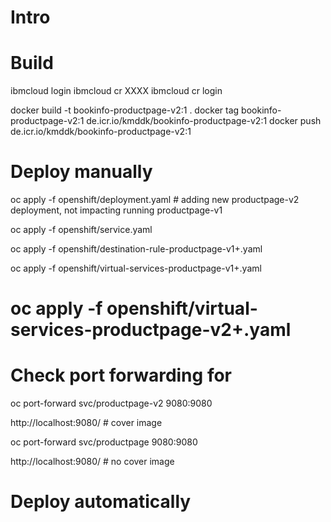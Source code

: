 # Intro

# Build

ibmcloud login
ibmcloud cr XXXX
ibmcloud cr login

docker build -t bookinfo-productpage-v2:1 .
docker tag bookinfo-productpage-v2:1 de.icr.io/kmddk/bookinfo-productpage-v2:1 
docker push de.icr.io/kmddk/bookinfo-productpage-v2:1 


# Deploy manually

oc apply -f openshift/deployment.yaml  # adding new productpage-v2 deployment, not impacting running productpage-v1

oc apply -f openshift/service.yaml

oc apply -f openshift/destination-rule-productpage-v1+.yaml

oc apply -f openshift/virtual-services-productpage-v1+.yaml
# oc apply -f openshift/virtual-services-productpage-v2+.yaml


# Check port forwarding for
oc port-forward svc/productpage-v2 9080:9080

http://localhost:9080/  # cover image

oc port-forward svc/productpage 9080:9080

http://localhost:9080/  # no cover image


# Deploy automatically



